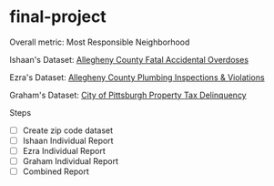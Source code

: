 # final-project
Overall metric: Most Responsible Neighborhood

Ishaan's Dataset: [Allegheny County Fatal Accidental Overdoses](https://data.wprdc.org/dataset/allegheny-county-fatal-accidental-overdoses)

Ezra's Dataset: [Allegheny County Plumbing Inspections & Violations](https://data.wprdc.org/dataset/allegheny-county-plumbing-inspections)

Graham's Dataset: [City of Pittsburgh Property Tax Delinquency](https://data.wprdc.org/dataset/city-of-pittsburgh-property-tax-delinquency)

Steps
- [ ] Create zip code dataset
- [ ] Ishaan Individual Report
- [ ] Ezra Individual Report
- [ ] Graham Individual Report
- [ ] Combined Report
